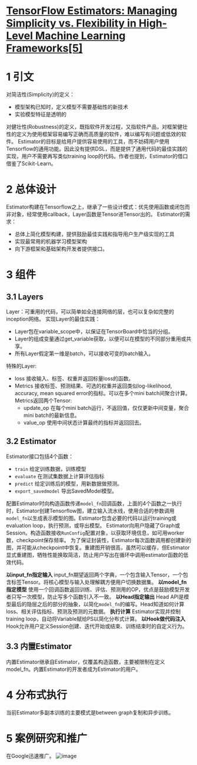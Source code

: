 # [TensorFlow Estimators: Managing Simplicity vs. Flexibility in High-Level Machine Learning Frameworks[5]](https://github.com/egolearner/paper-note/issues/6)

# 1 引文
对简洁性(Simplicity)的定义：
* 模型架构已知时，定义模型不需要基础性的新技术
* 实验模型特征是透明的

对健壮性(Robustness)的定义，既指软件开发过程，又指软件产品，对框架健壮性的定义为使用框架容易编写正确而高质量的软件，难以编写有问题或低效的软件。
Estimator的目标是给用户提供容易使用的工具，而不妨碍用户使用Tensorflow的通用功能。因此没有提供DSL，而是提供了通用代码的最佳实践的实现，用户不需要再写类似training loop的代码。作者也提到，Estimator的借口借鉴了Scikit-Learn。

# 2 总体设计
Estimator构建在Tensorflow之上，继承了一些设计模式：优先使用函数或闭包而非对象，经常使用callback，Layer函数是Tensor进Tensor出的。
Estimator的需求：
* 总体上简化模型构建，提供鼓励最佳实践和指导用户生产级实现的工具
* 实现最常用的机器学习模型架构
* 向下游框架和基础架构开发者提供接口。

# 3 组件
## 3.1 Layers
Layer：可重用的代码，可以简单如全连接网络的层，也可以复杂如完整的inception网络。
实现Layer的最佳实践：
* Layer包在variable_scope中，以保证在TensorBoard中恰当的分组。
* Layer的组成变量通过get_variable获取，以便可以在模型的不同部分重用或共享。
* 所有Layer假定第一维是batch，可以接收可变的batch输入。

特殊的Layer:
* loss 接收输入、标签、权重并返回标量loss的函数。
* Metrics 接收标签、预测结果、可选的权重并返回类似log-likelihood, accuracy, mean squared error的指标。可以在多个mini batch间聚合计算。Metrics返回两个Tensor: 
    * update_op 在每个mini batch运行，不返回值，仅仅更新中间变量，聚合mini batch的最新信息。
    * value_op 使用中间状态计算最终的指标并返回回去。

## 3.2 Estimator
Estimator接口包括4个函数：
* `train` 给定训练数据，训练模型
* `evaluate` 在测试集数据上计算评估指标
* `predict` 给定训练后的模型，用新数据做预测。
* `export_savedmodel` 导出SavedModel模型。

配置Estimator时向构造函数传递`model_fn`回调函数，上面的4个函数之一执行时，Estimator创建Tensorflow图，建立输入流水线，使用合适的参数调用`model_fn`以生成表示模型的图。Estimator包含必要的代码以运行training或evaluation loop，执行预测，或导出模型。
Estimator向用户隐藏了Graph或Session。构造函数接收`RunConfig`配置对象，以获取环境信息，如可用worker数，checkpoint保存频率。
为了保证封装性，Estimator每次函数调用都创建新的图，并可能从checkpoint中恢复。重建图开销很高，虽然可以缓存，但Estimator显式重建图，牺牲性能换取简洁，防止用户写出在循环中调用estimator函数的低效代码。

**以input_fn指定输入**
input_fn期望返回两个字典，一个包含输入Tensor，一个包含标签Tensor。将核心模型与输入处理解耦方便用户切换数据集。
**以model_fn指定模型**
使用一个回调函数返回训练、评估、预测用的OP，优点是鼓励模型开发者只写一次模型，防止写多个函数引入不一致。
**以Head指定输出**
Head API是模型最后的隐层之后的部分的抽象，以简化`model_fn`的编写。Head知道如何计算loss、相关评估指标、预测及预测的元数据。
**执行计算**
Estimator实现并控制training loop，自动将Variable赋给PS以简化分布式计算。
**以Hook做代码注入**
Hook允许用户定义Session创建、迭代开始或结束、训练结束时的自定义行为。

## 3.3 内置Estimator
内置Estimator继承自Estimator，仅覆盖构造函数，主要被限制在定义model_fn。内置Estimator的开发者成为Estimator的用户。

# 4 分布式执行
当前Estimator多副本训练的主要模式是between graph复制和异步训练。

# 5 案例研究和推广
在Google迅速推广。
![image](https://user-images.githubusercontent.com/45122959/64075805-8446e700-ccef-11e9-8e25-787aa072d84a.png)
